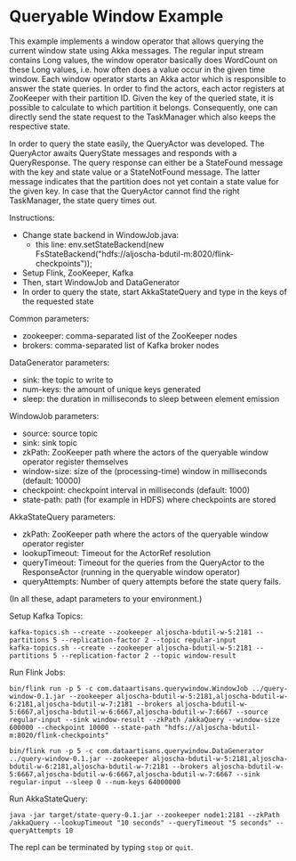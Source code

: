 # Queryable Window Example

This example implements a window operator that allows querying the current window state
using Akka messages. The regular input stream contains Long values, the window
operator basically does WordCount on these Long values, i.e. how often does a value occur
in the given time window. Each window operator starts an Akka actor which is responsible to answer
the state queries. In order to find the actors, each actor registers at ZooKeeper with their 
partition ID. Given the key of the queried state, it is possible to calculate to which partition
it belongs. Consequently, one can directly send the state request to the TaskManager which also 
keeps the respective state.

In order to query the state easily, the QueryActor was developed. The QueryActor awaits 
QueryState messages and responds with a QueryResponse. The query response can either be a 
StateFound message with the key and state value or a StateNotFound message. The latter message
indicates that the partition does not yet contain a state value for the given key. In case that the 
QueryActor cannot find the right TaskManager, the state query times out.

Instructions:
 - Change state backend in WindowJob.java:
   - this line: env.setStateBackend(new FsStateBackend("hdfs://aljoscha-bdutil-m:8020/flink-checkpoints"));
 - Setup Flink, ZooKeeper, Kafka
 - Then, start WindowJob and DataGenerator
 - In order to query the state, start AkkaStateQuery and type in the keys of the requested state 

Common parameters:
 - zookeeper: comma-separated list of the ZooKeeper nodes
 - brokers: comma-separated list of Kafka broker nodes

DataGenerator parameters:
 - sink: the topic to write to
 - num-keys: the amount of unique keys generated
 - sleep: the duration in milliseconds to sleep between element emission

WindowJob parameters:
 - source: source topic
 - sink: sink topic
 - zkPath: ZooKeeper path where the actors of the queryable window operator register themselves
 - window-size: size of the (processing-time) window in milliseconds (default: 10000)
 - checkpoint: checkpoint interval in milliseconds (default: 1000)
 - state-path: path (for example in HDFS) where checkpoints are stored
 
AkkaStateQuery parameters:
 - zkPath: ZooKeeper path where the actors of the queryable window operator register
 - lookupTimeout: Timeout for the ActorRef resolution
 - queryTimeout: Timeout for the queries from the QueryActor to the ResponseActor (running in the 
 queryable window operator)
 - queryAttempts: Number of query attempts before the state query fails.

(In all these, adapt parameters to your environment.)

Setup Kafka Topics:

    kafka-topics.sh --create --zookeeper aljoscha-bdutil-w-5:2181 --partitions 5 --replication-factor 2 --topic regular-input
    kafka-topics.sh --create --zookeeper aljoscha-bdutil-w-5:2181 --partitions 5 --replication-factor 2 --topic window-result

Run Flink Jobs:

    bin/flink run -p 5 -c com.dataartisans.querywindow.WindowJob ../query-window-0.1.jar --zookeeper aljoscha-bdutil-w-5:2181,aljoscha-bdutil-w-6:2181,aljoscha-bdutil-w-7:2181 --brokers aljoscha-bdutil-w-5:6667,aljoscha-bdutil-w-6:6667,aljoscha-bdutil-w-7:6667 --source regular-input --sink window-result --zkPath /akkaQuery --window-size 600000 --checkpoint 10000 --state-path "hdfs://aljoscha-bdutil-m:8020/flink-checkpoints"

    bin/flink run -p 5 -c com.dataartisans.querywindow.DataGenerator ../query-window-0.1.jar --zookeeper aljoscha-bdutil-w-5:2181,aljoscha-bdutil-w-6:2181,aljoscha-bdutil-w-7:2181 --brokers aljoscha-bdutil-w-5:6667,aljoscha-bdutil-w-6:6667,aljoscha-bdutil-w-7:6667 --sink regular-input --sleep 0 --num-keys 64000000
    
Run AkkaStateQuery:

    java -jar target/state-query-0.1.jar --zookeeper node1:2181 --zkPath /akkaQuery --lookupTimeout "10 seconds" --queryTimeout "5 seconds" --queryAttempts 10
    
The repl can be terminated by typing `stop` or `quit`.
